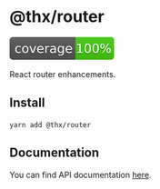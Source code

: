 # @thx/router

![](coverage/coverage.svg)

React router enhancements.

## Install
```
yarn add @thx/router
```

## Documentation

You can find API documentation [here](/docs).
